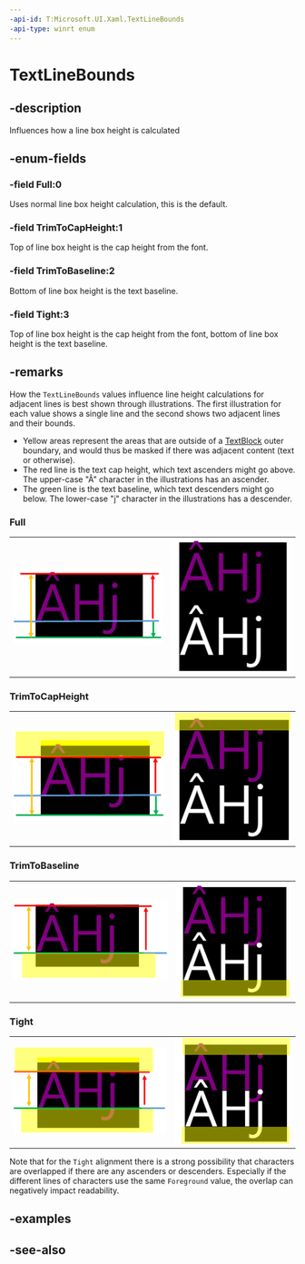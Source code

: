 ```yaml
---
-api-id: T:Microsoft.UI.Xaml.TextLineBounds
-api-type: winrt enum
---
```


<!-- Enumeration syntax
public enum Microsoft.UI.Xaml.TextLineBounds : int
-->

# TextLineBounds

## -description

Influences how a line box height is calculated

## -enum-fields

### -field Full:0

Uses normal line box height calculation, this is the default.

### -field TrimToCapHeight:1

Top of line box height is the cap height from the font.

### -field TrimToBaseline:2

Bottom of line box height is the text baseline.

### -field Tight:3

Top of line box height is the cap height from the font, bottom of line box height is the text baseline.

## -remarks

How the `TextLineBounds` values influence line height calculations for adjacent lines is best shown through illustrations. The first illustration for each value shows a single line and the second shows two adjacent lines and their bounds.

+ Yellow areas represent the areas that are outside of a [TextBlock](../microsoft.ui.xaml.controls/textblock.md) outer boundary, and would thus be masked if there was adjacent content (text or otherwise).
+ The red line is the text cap height, which text ascenders might go above. The upper-case "Â" character in the illustrations has an ascender.
+ The green line is the text baseline, which text descenders might go below. The lower-case "j" character in the illustrations has a descender.

### Full

<table>
   <tr><td><img src="images/full_single.png" alt="Illustration of the Full value for TextLineBounds applied to a line of text, with baseline and cap height indicated." /></td><td><img src="images/full_multi.png" alt="Illustration of the Full value for TextLineBounds applied to two lines of text, showing the spacing between the lines." /></td></tr>
</table>

### TrimToCapHeight

<table>
   <tr><td><img src="images/ttch_single.png" alt="Illustration of the TrimToCapHeight value for TextLineBounds applied to a line of text, with baseline and cap height indicated" /></td><td><img src="images/ttch_multi.png" alt="Illustration of the TrimToCapHeight value for TextLineBounds applied to two lines of text, showing the spacing between the lines." /></td></tr>
</table>

### TrimToBaseline

<table>
   <tr><td><img src="images/ttb_single.png" alt="Illustration of the TrimToBaseline value for TextLineBounds applied to a line of text, with baseline and cap height indicated" /></td><td><img src="images/ttb_multi.png" alt="Illustration of the TrimToBaseline value for TextLineBounds applied to two lines of text, showing the spacing between the lines." /></td></tr>
</table>

### Tight

<table>
   <tr><td><img src="images/tight_single.png" alt="Illustration of the Tight value for TextLineBounds applied to a line of text, with baseline and cap height indicated" /></td><td><img src="images/tight_multi.png" alt="Illustration of the Tight value for TextLineBounds applied to two lines of text, showing the spacing between the lines." /></td></tr>
</table>

Note that for the `Tight` alignment there is a strong possibility that characters are overlapped if there are any ascenders or descenders. Especially if the different lines of characters use the same `Foreground` value, the overlap can negatively impact readability.

## -examples

## -see-also
